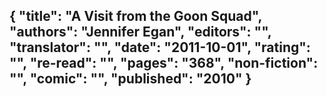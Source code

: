 {
 "title": "A Visit from the Goon Squad",
 "authors": "Jennifer Egan",
 "editors": "",
 "translator": "",
 "date": "2011-10-01",
 "rating": "",
 "re-read": "",
 "pages": "368",
 "non-fiction": "",
 "comic": "",
 "published": "2010"
}
---

